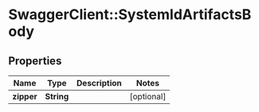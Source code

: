# SwaggerClient::SystemIdArtifactsBody

## Properties
Name | Type | Description | Notes
------------ | ------------- | ------------- | -------------
**zipper** | **String** |  | [optional] 

